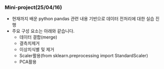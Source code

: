### Mini-project(25/04/16)
- 현재까지 배운 python pandas 관련 내용 기반으로 데이터 전처리에 대한 실습 진행
- 주요 구성 요소는 아래와 같습니다.
  - 데이터 결합(merge)
  - 결측치제거
  - 이상치식별 및 제거
  - Scaler활용(from sklearn.preprocessing import StandardScaler)
  - PCA활용
  
 
